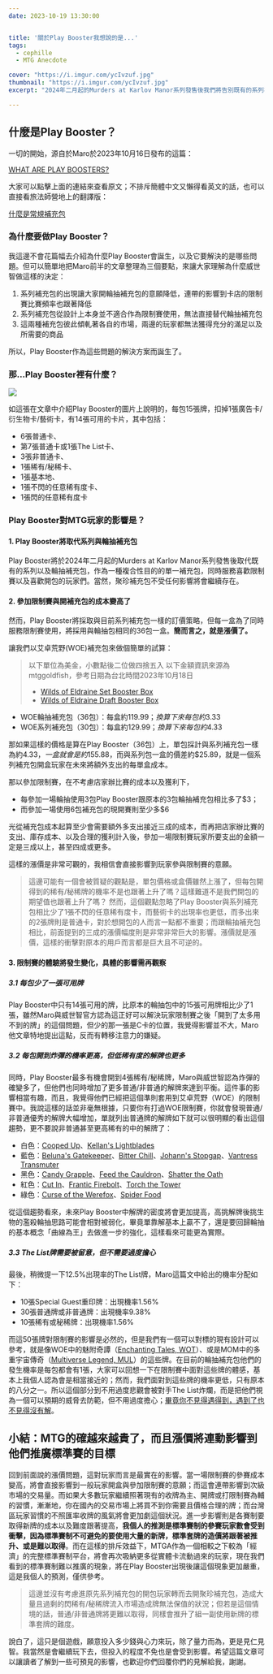 ```yaml
---
date: 2023-10-19 13:30:00


title: '關於Play Booster我想說的是...'
tags: 
  - cephille
  - MTG Anecdote

cover: "https://i.imgur.com/ycIvzuf.jpg"
thumbnail: "https://i.imgur.com/ycIvzuf.jpg"
excerpt: "2024年二月起的Murders at Karlov Manor系列發售後我們將告別既有的系列補充包以及輪抽補充包，取而代之的是新式的Play Booster，讓我們來看看這對我們可能會有什麼影響吧！"

---
```


## 什麼是Play Booster？

一切的開始，源自於Maro於2023年10月16日發布的這篇：

[WHAT ARE PLAY BOOSTERS?](https://magic.wizards.com/en/news/making-magic/what-are-play-boosters)

大家可以點擊上面的連結來查看原文；不排斥簡體中文又懶得看英文的話，也可以直接看旅法師營地上的翻譯版：

[什麼是常規補充包](https://www.iyingdi.com/tz/post/5307236)

### 為什麼要做Play Booster？

我這邊不會花篇幅去介紹為什麼Play Booster會誕生，以及它要解決的是哪些問題。但可以簡單地把Maro前半的文章整理為三個要點，來讓大家理解為什麼威世智做這樣的決定：

1. 系列補充包的出現讓大家開輪抽補充包的意願降低，連帶的影響到卡店的限制賽比賽頻率也跟著降低
2. 系列補充包從設計上本身並不適合作為限制賽使用，無法直接替代輪抽補充包
3. 這兩種補充包彼此傾軋著各自的市場，兩邊的玩家都無法獲得充分的滿足以及所需要的商品

所以，Play Booster作為這些問題的解決方案而誕生了。

### 那...Play Booster裡有什麼？

![](https://i.imgur.com/nYvK8qg.jpg)

如這張在文章中介紹Play Booster的圖片上說明的，每包15張牌，扣掉1張廣告卡/衍生物卡/藝術卡，有14張可用的卡片，其中包括：

- 6張普通卡、
- 第7張普通卡或1張The List卡、
- 3張非普通卡、
- 1張稀有/秘稀卡、
- 1張基本地、
- 1張不閃的任意稀有度卡、
- 1張閃的任意稀有度卡

### Play Booster對MTG玩家的影響是？
#### 1. Play Booster將取代系列與輪抽補充包
Play Booster將於2024年二月起的Murders at Karlov Manor系列發售後取代既有的系列以及輪抽補充包，作為一種複合性目的的單一補充包，同時服務喜歡限制賽以及喜歡開包的玩家們。當然，聚珍補充包不受任何影響將會繼續存在。

#### 2. 參加限制賽與開補充包的成本變高了
然而，Play Booster將採取與目前系列補充包一樣的訂價策略，但每一盒為了同時服務限制賽使用，將採用與輪抽包相同的36包一盒。**簡而言之，就是漲價了。**

讓我們以艾卓荒野(WOE)補充包來做個簡單的試算：

> 以下單位為美金，小數點後二位做四捨五入
> 以下金額資訊來源為mtggoldfish，參考日期為台北時間2023年10月18日
> - [Wilds of Eldraine Set Booster Box](https://www.mtggoldfish.com/price/Wilds+of+Eldraine/Wilds+of+Eldraine+Set+Booster+Box-sealed#paper)
> - [Wilds of Eldraine Draft Booster Box](https://www.mtggoldfish.com/price/Wilds+of+Eldraine/Wilds+of+Eldraine+Draft+Booster+Box-sealed#paper)

- WOE輪抽補充包（36包）：每盒約$119.99；換算下來每包約$3.33
- WOE系列補充包（30包）：每盒約$129.99；換算下來每包約$4.33

那如果這樣的價格是算在Play Booster（36包）上，單包採計與系列補充包一樣為約$4.33，一盒就會是約$155.88，而與系列包一盒的價差約$25.89，就是一個系列補充包開盒玩家在未來將額外支出的每單盒成本。

那以參加限制賽，在不考慮店家辦比賽的成本以及獲利下，

- 每參加一場輪抽使用3包Play Booster跟原本的3包輪抽補充包相比多了$3；
- 而參加一場使用6包補充包的現開賽則至少多$6

光從補充包成本起算至少會需要額外多支出接近三成的成本，而再把店家辦比賽的支出、庫存成本、以及合理的獲利計入後，參加一場限制賽玩家所要支出的金額一定是三成以上，甚至四成或更多。

這樣的漲價是非常可觀的，我相信會直接影響到玩家參與限制賽的意願。

> 這邊可能有一個會被質疑的觀點是，單包價格或盒價雖然上漲了，但每包開得到的稀有/秘稀牌的機率不是也跟著上升了嗎？這樣難道不是我們開包的期望值也跟著上升了嗎？
> 然而，這個觀點忽略了Play Booster與系列補充包相比少了1張不閃的任意稀有度卡，而藝術卡的出現率也更低，而多出來的2張牌則是普通卡，對於想開包的人而言一點都不重要；而跟輪抽補充包相比，前面提到的三成的漲價幅度則是非常非常巨大的影響。漲價就是漲價，這樣的衝擊對原本的用戶而言都是巨大且不可逆的。

#### 3. 限制賽的體驗將發生變化，具體的影響需再觀察
##### 3.1 每包少了一張可用牌
Play Booster中只有14張可用的牌，比原本的輪抽包中的15張可用牌相比少了1張，雖然Maro與威世智官方認為這正好可以解決玩家限制賽之後「開到了太多用不到的牌」的這個問題，但少的那一張是C卡的位置，我覺得影響並不大，Maro他文章特地提出這點，反而有轉移注意力的嫌疑。

##### 3.2 每包開到炸彈的機率更高，但低稀有度的解牌也更多
同時，Play Booster最多有機會開到4張稀有/秘稀牌，Maro與威世智認為炸彈的確變多了，但他們也同時增加了更多普通/非普通的解牌來達到平衡。這件事的影響相當有趣，而且，我覺得他們已經把這個準則套用到艾卓荒野（WOE）的限制賽中。我說這樣的話並非毫無根據，只要你有打過WOE限制賽，你就會發現普通/非普通優秀的解牌大幅增加，單就列出普通牌的解牌如下就可以很明顯的看出這個趨勢，更不要說非普通甚至更高稀有的中的解牌了：

- 白色：[Cooped Up](https://magicwizards.s3.ap-northeast-1.amazonaws.com/images/cards/0008_MTGWOE_Main.png)、[Kellan's Lightblades](https://magicwizards.s3.ap-northeast-1.amazonaws.com/images/cards/0018_MTGWOE_Main.png)
- 藍色：[Beluna's Gatekeeper](https://magicwizards.s3.ap-northeast-1.amazonaws.com/images/cards/0043_MTGWOE_Main.png)、[Bitter Chill](https://magicwizards.s3.ap-northeast-1.amazonaws.com/images/cards/0044_MTGWOE_Main.png)、[Johann's Stopgap](https://magicwizards.s3.ap-northeast-1.amazonaws.com/images/cards/0058_MTGWOE_Main.png)、[Vantress Transmuter](https://magicwizards.s3.ap-northeast-1.amazonaws.com/images/cards/0075_MTGWOE_Main.png)
- 黑色：[Candy Grapple](https://magicwizards.s3.ap-northeast-1.amazonaws.com/images/cards/0083_MTGWOE_Main.png)、[Feed the Cauldron](https://magicwizards.s3.ap-northeast-1.amazonaws.com/images/cards/0091_MTGWOE_Main.png)、[Shatter the Oath](https://magicwizards.s3.ap-northeast-1.amazonaws.com/images/cards/0106_MTGWOE_Main.png)
- 紅色：[Cut In](https://magicwizards.s3.ap-northeast-1.amazonaws.com/images/cards/0125_MTGWOE_Main.png)、[Frantic Firebolt](https://magicwizards.s3.ap-northeast-1.amazonaws.com/images/cards/0130_MTGWOE_Main.png)、[Torch the Tower](https://magicwizards.s3.ap-northeast-1.amazonaws.com/images/cards/0153_MTGWOE_Main.png)
- 綠色：[Curse of the Werefox](https://magicwizards.s3.ap-northeast-1.amazonaws.com/images/cards/0167_MTGWOE_Main.png)、[Spider Food](https://magicwizards.s3.ap-northeast-1.amazonaws.com/images/cards/0186_MTGWOE_Main.png)

從這個趨勢看來，未來Play Booster中解牌的密度將會更加提高，高挑解牌後挑生物的濫殺輪抽思路可能會相對被弱化，畢竟單靠解基本上贏不了，還是要回歸輪抽的基本概念「曲線為王」去做進一步的強化，這樣看來可能更為實際。

##### 3.3 The List牌需要被留意，但不需要過度擔心
最後，稍微提一下12.5%出現率的The List牌，Maro這篇文中給出的機率分配如下：

* 10張Special Guest重印牌：出現機率1.56%
* 30張普通牌或非普通牌：出現機率9.38%
* 10張稀有或秘稀牌：出現機率1.56%

而這50張牌對限制賽的影響是必然的，但是我們有一個可以對標的現有設計可以參考，就是像WOE中的魅附奇譚（[Enchanting Tales, WOT](https://scryfall.com/sets/wot)）、或是MOM中的多重宇宙傳奇（[Multiverse Legend, MUL](https://scryfall.com/sets/mul)）的這些牌。在目前的輪抽補充包他們的發生機率是每包都會有1張，大家可以回想一下在限制賽中面對這些牌的體感，基本上我個人認為會是相當接近的；然而，我們面對到這些牌的機率更低，只有原本的八分之一。所以這個部分到不用過度悲觀會被對手The List炸爛，而是把他們視為一個可以預期的威脅去防範，但不用過度擔心；[畢竟你不見得遇得到，遇到了也不見得沒有解](#3-2-%E6%AF%8F%E5%8C%85%E9%96%8B%E5%88%B0%E7%82%B8%E5%BD%88%E7%9A%84%E6%A9%9F%E7%8E%87%E6%9B%B4%E9%AB%98%EF%BC%8C%E4%BD%86%E4%BD%8E%E7%A8%80%E6%9C%89%E5%BA%A6%E7%9A%84%E8%A7%A3%E7%89%8C%E4%B9%9F%E6%9B%B4%E5%A4%9A)。

## 小結：MTG的確越來越貴了，而且漲價將連動影響到他們推廣標準賽的目標
回到前面說的漲價問題，這對玩家而言是最實在的影響。當一場限制賽的參賽成本變高，將會直接影響到一般玩家開盒與參加限制賽的意願；而這會連帶影響到次級市場的交易量。而如果大多數玩家繼續照著現有的收牌為主、開牌或打限制賽為輔的習慣，漸漸地，你在國內的交易市場上將買不到你需要且價格合理的牌；而台灣區玩家習慣的不照匯率收牌的風氣將會更加劇這個狀況。進一步影響則是各賽制要取得新牌的成本以及難度跟著提高，**我個人的推測是標準賽制的參賽玩家數會受到衝擊，因為標準賽制不可避免的要使用大量的新牌，標準套牌的造價將跟著被推升、或是難以取得**。而在這樣的排斥效益下，MTGA作為一個相較之下較為「經濟」的完整標準賽制平台，將會再次吸納更多從實體卡流動過來的玩家，現在我們看到的標準賽制難以推廣的現象，將在Play Booster出現後讓這個現象更加嚴重，這是我個人的預測，僅供參考。

> 這邊並沒有考慮進原先系列補充包的開包玩家轉而去開聚珍補充包，造成大量且過剩的閃稀有/秘稀牌流入市場造成牌無法保值的狀況；但若是這個情境的話，普通/非普通牌將更難以取得，同樣會推升了組一副使用新牌的標準套牌的難度。

說白了，這只是個遊戲，願意投入多少錢與心力來玩，除了量力而為，更是見仁見智。我當然是會繼續玩下去，但投入的程度不免也是會受到影響。希望這篇文章可以讓讀者了解到一些可預見的影響，也歡迎你們回覆你們的見解給我，謝謝。
